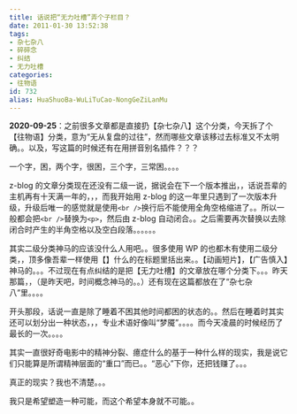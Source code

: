 ```yaml
---
title: 话说把“无力吐槽”弄个子栏目？
date: 2011-01-30 13:52:38
tags:
- 杂七杂八
- 碎碎念
- 纠结
- 无力吐槽
categories:
- 往物语
id: 732
alias: HuaShuoBa-WuLiTuCao-NongGeZiLanMu
---
```


**2020-09-25**：之前很多文章都是直接扔【杂七杂八】这个分类，今天拆了个【往物语】分类，意为“无从复盘的过往”，然而哪些文章该移过去标准又不太明确。。以及，写这篇的时候还有在用拼音别名插件？？？

一个字，困，两个字，很困，三个字，三常困。。。。

z-blog 的文章分类现在还没有二级一说，据说会在下一个版本推出，，话说吾辈的主机再有十天满一年的，，，而我开始用 z-blog 的这一年里只遇到了一次版本升级，升级后唯一的感觉就是使用`<br />`换行后不能使用全角空格缩进了。。所以一般都会把`<br />`替换为`<p>`，然后由 z-blog 自动闭合。。之后需要再次替换以去除闭合时产生的半角空格以及空白段落。。。。。。

其实二级分类神马的应该没什么人用吧。。很多使用 WP 的也都木有使用二级分类，，顶多像吾辈一样使用【】什么的在标题里括出来。。【动画短片】，【广告慎入】神马的。。。不过现在有点纠结的是把【无力吐槽】的文章放在哪个分类下。。。昨天那篇，，（是昨天吧，时间概念神马的。。）还有现在这篇都放在了“杂七杂八”里。。。。

开头那段，话说一直是除了睡着不困其他时间都困的状态的。。然后在睡着时其实还可以划分出一种状态，，，专业术语好像叫“梦魇”。。。。而今天凌晨的时候经历了最长的一次。。。。

其实一直很好奇电影中的精神分裂、癔症什么的基于一种什么样的现实，我是说它们只能算是所谓精神层面的“重口”而已。。“恶心”下你，还把钱赚了。。。

真正的现实？我也不清楚。。。

我只是希望塑造一种可能，而这个希望本身就不可能。。
